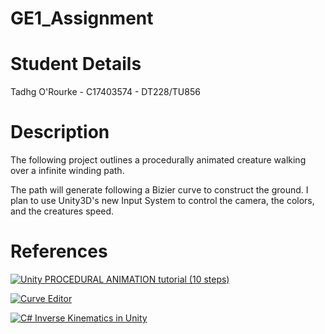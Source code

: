# GE1_Assignment 

# Student Details
Tadhg O'Rourke - C17403574 - DT228/TU856 

# Description 
The following project outlines a procedurally animated creature walking over a infinite winding path. 

The path will generate following a Bizier curve to construct the ground.
I plan to use Unity3D's new Input System to control the camera, the colors, and the creatures speed. 

# References 

[![Unity PROCEDURAL ANIMATION tutorial (10 steps)](http://i3.ytimg.com/vi/e6Gjhr1IP6w/hqdefault.jpg)](https://www.youtube.com/watch?v=e6Gjhr1IP6w&ab_channel=Codeer)


[![Curve Editor](http://i3.ytimg.com/vi/RF04Fi9OCPc/hqdefault.jpg)](https://www.youtube.com/playlist?list=PLFt_AvWsXl0d8aDaovNztYf6iTChHzrHP)


[![C# Inverse Kinematics in Unity](http://i3.ytimg.com/vi/qqOAzn05fvk/hqdefault.jpg)](https://www.youtube.com/watch?v=qqOAzn05fvk&t=559s&ab_channel=DitzelGames)
